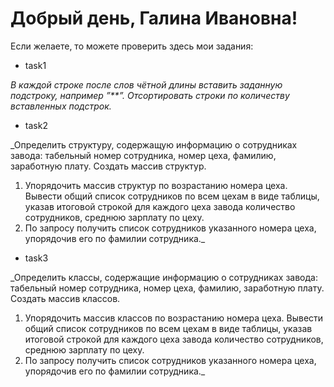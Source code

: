 # Добрый день, Галина Ивановна!

Если желаете, то можете проверить здесь мои задания: 
* task1

_В каждой строке после слов чётной длины вставить заданную подстроку, например ”**”. Отсортировать строки по количеству вставленных подстрок._

* task2

_Определить структуру, содержащую информацию о сотрудниках
завода: табельный номер сотрудника, номер цеха, фамилию, заработную
плату. Создать массив структур.
1. Упорядочить массив структур по возрастанию номера цеха. Вывести
общий список сотрудников по всем цехам в виде таблицы, указав
итоговой строкой для каждого цеха завода количество сотрудников,
среднюю зарплату по цеху.
2. По запросу получить список сотрудников указанного номера цеха,
упорядочив его по фамилии сотрудника._

* task3

_Определить классы, содержащие информацию о сотрудниках
завода: табельный номер сотрудника, номер цеха, фамилию, заработную
плату. Создать массив классов.
1. Упорядочить массив классов по возрастанию номера цеха. Вывести
общий список сотрудников по всем цехам в виде таблицы, указав
итоговой строкой для каждого цеха завода количество сотрудников,
среднюю зарплату по цеху.
2. По запросу получить список сотрудников указанного номера цеха,
упорядочив его по фамилии сотрудника._

